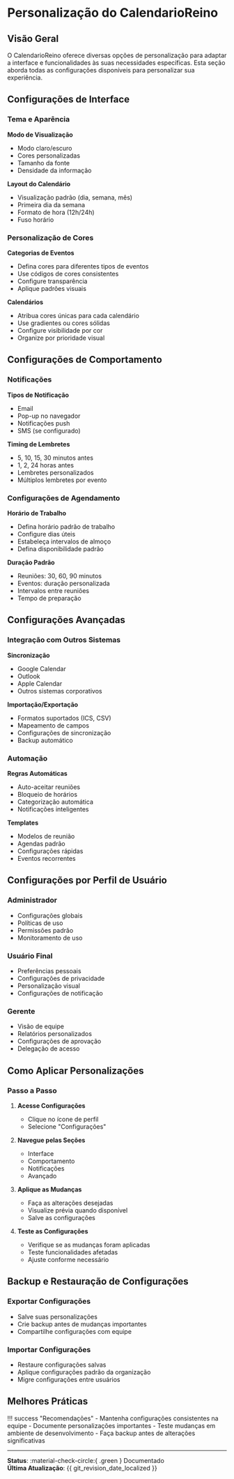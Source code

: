 # Personalização do CalendarioReino

## Visão Geral

O CalendarioReino oferece diversas opções de personalização para adaptar a interface e funcionalidades às suas necessidades específicas. Esta seção aborda todas as configurações disponíveis para personalizar sua experiência.

## Configurações de Interface

### Tema e Aparência

**Modo de Visualização**
- Modo claro/escuro
- Cores personalizadas
- Tamanho da fonte
- Densidade da informação

**Layout do Calendário**
- Visualização padrão (dia, semana, mês)
- Primeira dia da semana
- Formato de hora (12h/24h)
- Fuso horário

### Personalização de Cores

**Categorias de Eventos**
- Defina cores para diferentes tipos de eventos
- Use códigos de cores consistentes
- Configure transparência
- Aplique padrões visuais

**Calendários**
- Atribua cores únicas para cada calendário
- Use gradientes ou cores sólidas
- Configure visibilidade por cor
- Organize por prioridade visual

## Configurações de Comportamento

### Notificações

**Tipos de Notificação**
- Email
- Pop-up no navegador
- Notificações push
- SMS (se configurado)

**Timing de Lembretes**
- 5, 10, 15, 30 minutos antes
- 1, 2, 24 horas antes
- Lembretes personalizados
- Múltiplos lembretes por evento

### Configurações de Agendamento

**Horário de Trabalho**
- Defina horário padrão de trabalho
- Configure dias úteis
- Estabeleça intervalos de almoço
- Defina disponibilidade padrão

**Duração Padrão**
- Reuniões: 30, 60, 90 minutos
- Eventos: duração personalizada
- Intervalos entre reuniões
- Tempo de preparação

## Configurações Avançadas

### Integração com Outros Sistemas

**Sincronização**
- Google Calendar
- Outlook
- Apple Calendar
- Outros sistemas corporativos

**Importação/Exportação**
- Formatos suportados (ICS, CSV)
- Mapeamento de campos
- Configurações de sincronização
- Backup automático

### Automação

**Regras Automáticas**
- Auto-aceitar reuniões
- Bloqueio de horários
- Categorização automática
- Notificações inteligentes

**Templates**
- Modelos de reunião
- Agendas padrão
- Configurações rápidas
- Eventos recorrentes

## Configurações por Perfil de Usuário

### Administrador
- Configurações globais
- Políticas de uso
- Permissões padrão
- Monitoramento de uso

### Usuário Final
- Preferências pessoais
- Configurações de privacidade
- Personalização visual
- Configurações de notificação

### Gerente
- Visão de equipe
- Relatórios personalizados
- Configurações de aprovação
- Delegação de acesso

## Como Aplicar Personalizações

### Passo a Passo

1. **Acesse Configurações**
   - Clique no ícone de perfil
   - Selecione "Configurações"

2. **Navegue pelas Seções**
   - Interface
   - Comportamento
   - Notificações
   - Avançado

3. **Aplique as Mudanças**
   - Faça as alterações desejadas
   - Visualize prévia quando disponível
   - Salve as configurações

4. **Teste as Configurações**
   - Verifique se as mudanças foram aplicadas
   - Teste funcionalidades afetadas
   - Ajuste conforme necessário

## Backup e Restauração de Configurações

### Exportar Configurações
- Salve suas personalizações
- Crie backup antes de mudanças importantes
- Compartilhe configurações com equipe

### Importar Configurações
- Restaure configurações salvas
- Aplique configurações padrão da organização
- Migre configurações entre usuários

## Melhores Práticas

!!! success "Recomendações"
    - Mantenha configurações consistentes na equipe
    - Documente personalizações importantes
    - Teste mudanças em ambiente de desenvolvimento
    - Faça backup antes de alterações significativas

---

**Status**: :material-check-circle:{ .green } Documentado  
**Última Atualização**: {{ git_revision_date_localized }}
